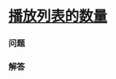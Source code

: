 # [播放列表的数量](https://leetcode-cn.com/problems/number-of-music-playlists)

### 问题



### 解答

```

```

